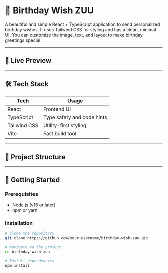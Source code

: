 # 🎉 Birthday Wish ZUU

A beautiful and simple React + TypeScript application to send personalized birthday wishes. It uses Tailwind CSS for styling and has a clean, minimal UI. You can customize the image, text, and layout to make birthday greetings special.

---

## 🌟 Live Preview


 
---

## 🛠 Tech Stack

| Tech           | Usage                      |
|----------------|----------------------------|
| React          | Frontend UI                |
| TypeScript     | Type safety and code hints |
| Tailwind CSS   | Utility-first styling      |
| Vite           | Fast build tool            |

---

## 📁 Project Structure


---

## 🚀 Getting Started

### Prerequisites

- Node.js (v16 or later)
- npm or yarn

### Installation

```bash
# Clone the repository
git clone https://github.com/your-username/birthday-wish-zuu.git

# Navigate to the project
cd birthday-wish-zuu

# Install dependencies
npm install
